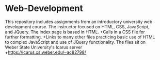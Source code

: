 # Web-Development
This repository includes assignments from an introductory university web development course. The instructor focused on HTML, CSS, JavaScript, and JQuery.
The index page is based in HTML.
  +Calls in a CSS file for further formatting.
  +Links to many other files practicing basic use of HTML to complex JavaScript and use of JQuery functionality.
The files sit on Weber State University's Icarus server
  +https://icarus.cs.weber.edu/~ac82798/
